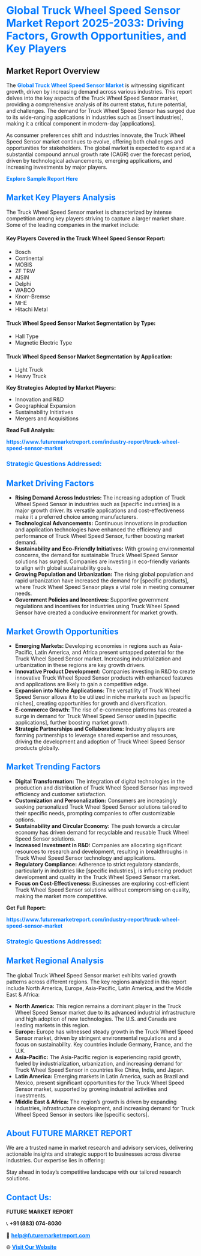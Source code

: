 <h1 style="color: #007BFF;">Global Truck Wheel Speed Sensor Market Report 2025-2033: Driving Factors, Growth Opportunities, and Key Players</h1>

<section id="overview">
<h2>Market Report Overview</h2>
<p>The <a href="https://www.futuremarketreport.com/industry-report/truck-wheel-speed-sensor-market" style="color: #007BFF; text-decoration: none;"><strong>Global Truck Wheel Speed Sensor Market</strong></a> is witnessing significant growth, driven by increasing demand across various industries. This report delves into the key aspects of the Truck Wheel Speed Sensor market, providing a comprehensive analysis of its current status, future potential, and challenges. The demand for Truck Wheel Speed Sensor has surged due to its wide-ranging applications in industries such as [insert industries], making it a critical component in modern-day [applications].</p>
<p>As consumer preferences shift and industries innovate, the Truck Wheel Speed Sensor market continues to evolve, offering both challenges and opportunities for stakeholders. The global market is expected to expand at a substantial compound annual growth rate (CAGR) over the forecast period, driven by technological advancements, emerging applications, and increasing investments by major players.</p>
</section>

<section id="overview">
<p><a href="https://www.futuremarketreport.com/request-sample/reportId=41059" style="color: #007BFF; text-decoration: none;"><strong>Explore Sample Report Here</strong></a></p>
</section>

<section id="key-players">
<h2 style="color: #007BFF;">Market Key Players Analysis</h2>
<p>The Truck Wheel Speed Sensor market is characterized by intense competition among key players striving to capture a larger market share. Some of the leading companies in the market include:</p>
<h4>Key Players Covered in the Truck Wheel Speed Sensor Report:</h4>
<ul><li>Bosch</li><li>Continental</li><li>MOBIS</li><li>ZF TRW</li><li>AISIN</li><li>Delphi</li><li>WABCO</li><li>Knorr-Bremse</li><li>MHE</li><li>Hitachi Metal</li></ul>
<h4>Truck Wheel Speed Sensor Market Segmentation by Type:</h4>
<ul><li>Hall Type</li><li>Magnetic Electric Type</li></ul>

<h4>Truck Wheel Speed Sensor Market Segmentation by Application:</h4>
<ul><li>Light Truck</li><li>Heavy Truck</li></ul>
<p><strong>Key Strategies Adopted by Market Players:</strong></p>
<ul>
<li>Innovation and R&D</li>
<li>Geographical Expansion</li>
<li>Sustainability Initiatives</li>
<li>Mergers and Acquisitions</li>
</ul>
</section>

<section>
<p><strong>Read Full Analysis: </strong></p><a href="https://www.futuremarketreport.com/industry-report/truck-wheel-speed-sensor-market" style="color: #007BFF; text-decoration: none;"><strong>https://www.futuremarketreport.com/industry-report/truck-wheel-speed-sensor-market</strong></a>
<h3 style="color: #007BFF;">Strategic Questions Addressed:</h3>
</section>

<section id="driving-factors">
<h2 style="color: #007BFF;">Market Driving Factors</h2>
<ul>
<li><strong>Rising Demand Across Industries:</strong> The increasing adoption of Truck Wheel Speed Sensor in industries such as [specific industries] is a major growth driver. Its versatile applications and cost-effectiveness make it a preferred choice among manufacturers.</li>
<li><strong>Technological Advancements:</strong> Continuous innovations in production and application technologies have enhanced the efficiency and performance of Truck Wheel Speed Sensor, further boosting market demand.</li>
<li><strong>Sustainability and Eco-Friendly Initiatives:</strong> With growing environmental concerns, the demand for sustainable Truck Wheel Speed Sensor solutions has surged. Companies are investing in eco-friendly variants to align with global sustainability goals.</li>
<li><strong>Growing Population and Urbanization:</strong> The rising global population and rapid urbanization have increased the demand for [specific products], where Truck Wheel Speed Sensor plays a vital role in meeting consumer needs.</li>
<li><strong>Government Policies and Incentives:</strong> Supportive government regulations and incentives for industries using Truck Wheel Speed Sensor have created a conducive environment for market growth.</li>
</ul>
</section>

<section id="growth-opportunities">
<h2 style="color: #007BFF;">Market Growth Opportunities</h2>
<ul>
<li><strong>Emerging Markets:</strong> Developing economies in regions such as Asia-Pacific, Latin America, and Africa present untapped potential for the Truck Wheel Speed Sensor market. Increasing industrialization and urbanization in these regions are key growth drivers.</li>
<li><strong>Innovative Product Development:</strong> Companies investing in R&D to create innovative Truck Wheel Speed Sensor products with enhanced features and applications are likely to gain a competitive edge.</li>
<li><strong>Expansion into Niche Applications:</strong> The versatility of Truck Wheel Speed Sensor allows it to be utilized in niche markets such as [specific niches], creating opportunities for growth and diversification.</li>
<li><strong>E-commerce Growth:</strong> The rise of e-commerce platforms has created a surge in demand for Truck Wheel Speed Sensor used in [specific applications], further boosting market growth.</li>
<li><strong>Strategic Partnerships and Collaborations:</strong> Industry players are forming partnerships to leverage shared expertise and resources, driving the development and adoption of Truck Wheel Speed Sensor products globally.</li>
</ul>
</section>

<section id="trending-factors">
<h2 style="color: #007BFF;">Market Trending Factors</h2>
<ul>
<li><strong>Digital Transformation:</strong> The integration of digital technologies in the production and distribution of Truck Wheel Speed Sensor has improved efficiency and customer satisfaction.</li>
<li><strong>Customization and Personalization:</strong> Consumers are increasingly seeking personalized Truck Wheel Speed Sensor solutions tailored to their specific needs, prompting companies to offer customizable options.</li>
<li><strong>Sustainability and Circular Economy:</strong> The push towards a circular economy has driven demand for recyclable and reusable Truck Wheel Speed Sensor solutions.</li>
<li><strong>Increased Investment in R&D:</strong> Companies are allocating significant resources to research and development, resulting in breakthroughs in Truck Wheel Speed Sensor technology and applications.</li>
<li><strong>Regulatory Compliance:</strong> Adherence to strict regulatory standards, particularly in industries like [specific industries], is influencing product development and quality in the Truck Wheel Speed Sensor market.</li>
<li><strong>Focus on Cost-Effectiveness:</strong> Businesses are exploring cost-efficient Truck Wheel Speed Sensor solutions without compromising on quality, making the market more competitive.</li>
</ul>
</section>

<section>
<p><strong>Get Full Report: </strong></p><a href="https://www.futuremarketreport.com/industry-report/truck-wheel-speed-sensor-market" style="color: #007BFF; text-decoration: none;"><strong>https://www.futuremarketreport.com/industry-report/truck-wheel-speed-sensor-market</strong></a>
<h3 style="color: #007BFF;">Strategic Questions Addressed:</h3>
</section>


<section id="regional-analysis">
<h2 style="color: #007BFF;">Market Regional Analysis</h2>
<p>The global Truck Wheel Speed Sensor market exhibits varied growth patterns across different regions. The key regions analyzed in this report include North America, Europe, Asia-Pacific, Latin America, and the Middle East & Africa:</p>
<ul>
<li><strong>North America:</strong> This region remains a dominant player in the Truck Wheel Speed Sensor market due to its advanced industrial infrastructure and high adoption of new technologies. The U.S. and Canada are leading markets in this region.</li>
<li><strong>Europe:</strong> Europe has witnessed steady growth in the Truck Wheel Speed Sensor market, driven by stringent environmental regulations and a focus on sustainability. Key countries include Germany, France, and the U.K.</li>
<li><strong>Asia-Pacific:</strong> The Asia-Pacific region is experiencing rapid growth, fueled by industrialization, urbanization, and increasing demand for Truck Wheel Speed Sensor in countries like China, India, and Japan.</li>
<li><strong>Latin America:</strong> Emerging markets in Latin America, such as Brazil and Mexico, present significant opportunities for the Truck Wheel Speed Sensor market, supported by growing industrial activities and investments.</li>
<li><strong>Middle East & Africa:</strong> The region’s growth is driven by expanding industries, infrastructure development, and increasing demand for Truck Wheel Speed Sensor in sectors like [specific sectors].</li>
</ul>
</section>

<footer>
<h2 style="color: #007BFF;">About FUTURE MARKET REPORT</h2>
<p>We are a trusted name in market research and advisory services, delivering actionable insights and strategic support to businesses across diverse industries. Our expertise lies in offering:</p>

<p>Stay ahead in today’s competitive landscape with our tailored research solutions.</p>

<h2 style="color: #007BFF;">Contact Us:</h2>
<p><strong>FUTURE MARKET REPORT</strong></p>
<p>📞 <strong>+91 (883) 074-8030</strong></p>
<p>📧 <strong><a href="mailto:help@futuremarketreport.com" style="color: #007BFF;">help@futuremarketreport.com</a></strong></p>
<p>🌐 <strong><a href="https://www.futuremarketreport.com/" style="color: #007BFF;">Visit Our Website</a></strong></p>
</footer>